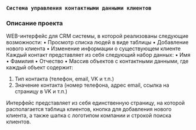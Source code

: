 

### `Система управления контактными данными клиентов`

### Описание проекта
WEB-интерфейс для CRM системы, в которой реализованы следующие возможности:
• Просмотр списка людей в виде таблицы 
• Добавление нового клиента 
• Изменение информации о существующем клиенте
Каждый контакт представляет из себя следующий набор данных:
• Имя 
• Фамилия 
• Отчество 
• Массив объектов с контактными данными, где каждый объект содержит: 
 1) Тип контакта (телефон, email, VK и т.п.) 
 2) Значение контакта (номер телефона, адрес email, ссылка на страницу в VK и т.п.) 
 
 Интерфейс представляет из себя единственную страницу, на которой располагается таблица клиентов, кнопка для добавления нового клиента, а также шапка с логотипом компании и строкой поиска клиентов.
